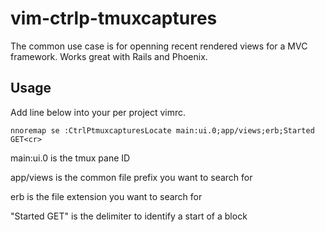 # vim-ctrlp-tmuxcaptures

The common use case is for openning recent rendered views for a MVC framework. Works great with Rails and Phoenix.

## Usage

Add line below into your per project vimrc.

`nnoremap se :CtrlPtmuxcapturesLocate main:ui.0;app/views;erb;Started GET<cr>`

main:ui.0 is the tmux pane ID

app/views is the common file prefix you want to search for

erb is the file extension you want to search for

"Started GET" is the delimiter to identify a start of a block
